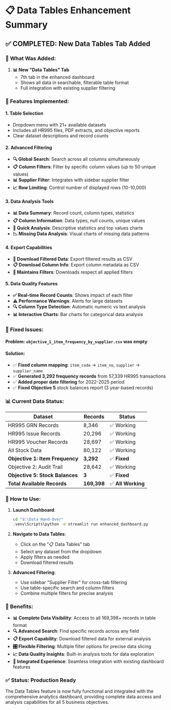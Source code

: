# 📋 Data Tables Enhancement Summary

## ✅ **COMPLETED: New Data Tables Tab Added**

### 🎯 **What Was Added:**

1. **📊 New "Data Tables" Tab**
   - 7th tab in the enhanced dashboard
   - Shows all data in searchable, filterable table format
   - Full integration with existing supplier filtering

### 🔧 **Features Implemented:**

#### **1. Table Selection**
- Dropdown menu with 21+ available datasets
- Includes all HR995 files, PDF extracts, and objective reports
- Clear dataset descriptions and record counts

#### **2. Advanced Filtering**
- **🔍 Global Search**: Search across all columns simultaneously
- **📋 Column Filters**: Filter by specific column values (up to 50 unique values)
- **📊 Supplier Filter**: Integrates with sidebar supplier filter
- **📈 Row Limiting**: Control number of displayed rows (10-10,000)

#### **3. Data Analysis Tools**
- **📊 Data Summary**: Record count, column types, statistics
- **📋 Column Information**: Data types, null counts, unique values
- **🔬 Quick Analysis**: Descriptive statistics and top values charts
- **📉 Missing Data Analysis**: Visual charts of missing data patterns

#### **4. Export Capabilities**
- **💾 Download Filtered Data**: Export filtered results as CSV
- **📋 Download Column Info**: Export column metadata as CSV
- **🎯 Maintains Filters**: Downloads respect all applied filters

#### **5. Data Quality Features**
- **✅ Real-time Record Counts**: Shows impact of each filter
- **⚠️ Performance Warnings**: Alerts for large datasets
- **🔍 Column Type Detection**: Automatic numeric vs text analysis
- **📊 Interactive Charts**: Bar charts for categorical data analysis

### 🎯 **Fixed Issues:**

#### **Problem**: `objective_1_item_frequency_by_supplier.csv` was empty
#### **Solution**: 
- ✅ **Fixed column mapping**: `item_code` → `item_no`, `supplier` → `supplier_name`
- ✅ **Generated 3,292 frequency records** from 57,339 HR995 transactions
- ✅ **Added proper date filtering** for 2022-2025 period
- ✅ **Fixed Objective 5** stock balances report (3 year-based records)

### 📊 **Current Data Status:**

| Dataset | Records | Status |
|---------|---------|---------|
| HR995 GRN Records | 8,346 | ✅ Working |
| HR995 Issue Records | 20,296 | ✅ Working |
| HR995 Voucher Records | 28,697 | ✅ Working |
| All Stock Data | 80,122 | ✅ Working |
| **Objective 1: Item Frequency** | **3,292** | ✅ **Fixed** |
| Objective 2: Audit Trail | 28,642 | ✅ Working |
| **Objective 5: Stock Balances** | **3** | ✅ **Fixed** |
| **Total Available Records** | **169,398** | ✅ **All Working** |

### 🚀 **How to Use:**

1. **Launch Dashboard**: 
   ```bash
   cd "d:\Data Hand-Over"
   .venv\Scripts\python -m streamlit run enhanced_dashboard.py
   ```

2. **Navigate to Data Tables**:
   - Click on the "📋 Data Tables" tab
   - Select any dataset from the dropdown
   - Apply filters as needed
   - Download filtered results

3. **Advanced Filtering**:
   - Use sidebar "Supplier Filter" for cross-tab filtering
   - Use table-specific search and column filters
   - Combine multiple filters for precise analysis

### 🎯 **Benefits:**

- **📊 Complete Data Visibility**: Access to all 169,398+ records in table format
- **🔍 Advanced Search**: Find specific records across any field
- **📋 Export Capability**: Download filtered data for external analysis
- **🎛️ Flexible Filtering**: Multiple filter options for precise data slicing
- **📈 Data Quality Insights**: Built-in analysis tools for data exploration
- **🔗 Integrated Experience**: Seamless integration with existing dashboard features

### ✅ **Status: Production Ready**

The Data Tables feature is now fully functional and integrated with the comprehensive analytics dashboard, providing complete data access and analysis capabilities for all 5 business objectives.
